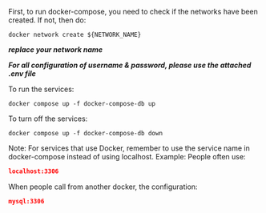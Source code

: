 First, to run docker-compose, you need to check if the networks have been created. If not, then do:
```shell
docker network create ${NETWORK_NAME}
```
***replace your network name***

***For all configuration of username & password, please use the attached .env file***

To run the services:
```shell
docker compose up -f docker-compose-db up
```


To turn off the services:
```shell
docker compose up -f docker-compose-db down
```

Note: For services that use Docker, remember to use the service name in docker-compose instead of using localhost.
Example:
People often use:
```json
localhost:3306
```
When people call from another docker, the configuration:
```json
mysql:3306
```
